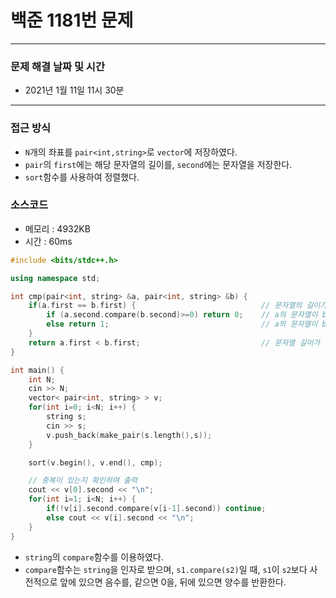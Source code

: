 
# 백준 1181번 문제

---

### 문제 해결 날짜 및 시간

- 2021년 1월 11일 11시 30분

---

### 접근 방식
- `N`개의 좌표를 `pair<int,string>`로 `vector`에 저장하였다.
- `pair`의 `first`에는 해당 문자열의 길이를, `second`에는 문자열을 저장한다.
- `sort`함수를 사용하여 정렬했다.

### 소스코드
- 메모리 : 4932KB
- 시간 : 60ms
```c++
#include <bits/stdc++.h>

using namespace std;

int cmp(pair<int, string> &a, pair<int, string> &b) {
    if(a.first == b.first) {                            // 문자열의 길이가 같으면
        if (a.second.compare(b.second)>=0) return 0;    // a의 문자열이 b의 문자열보다 뒤에 있거나 같으면
        else return 1;                                  // a의 문자열이 b의 문자열보다 앞에 있으면
    }
    return a.first < b.first;                           // 문자열 길이가 다르면 내림차순 정렬
}

int main() {
    int N;
    cin >> N;
    vector< pair<int, string> > v;
    for(int i=0; i<N; i++) {
        string s;
        cin >> s;
        v.push_back(make_pair(s.length(),s));
    }

    sort(v.begin(), v.end(), cmp);

    // 중복이 있는지 확인하며 출력
    cout << v[0].second << "\n";
    for(int i=1; i<N; i++) {
        if(!v[i].second.compare(v[i-1].second)) continue;
        else cout << v[i].second << "\n";
    }
}
```
- `string`의 `compare`함수를 이용하였다. 
- `compare`함수는 `string`을 인자로 받으며, `s1.compare(s2)`일 때, `s1`이 `s2`보다 사전적으로 앞에 있으면 음수를, 같으면 0을, 뒤에 있으면 양수를 반환한다.